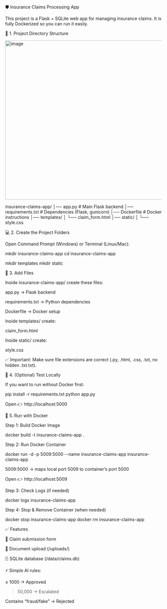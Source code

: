 
🛡️ Insurance Claims Processing App

This project is a Flask + SQLite web app for managing insurance claims.
It is fully Dockerized so you can run it easily.

📂 1. Project Directory Structure

<img width="1057" height="512" alt="image" src="https://github.com/user-attachments/assets/c657aeed-ccbd-4d24-861e-231d6f1f3c7a" />

insurance-claims-app/
│── app.py              # Main Flask backend
│── requirements.txt    # Dependencies (Flask, gunicorn)
│── Dockerfile          # Docker instructions
│── templates/
│    └── claim_form.html
│── static/
│    └── style.css


💻 2. Create the Project Folders

Open Command Prompt (Windows) or Terminal (Linux/Mac):

mkdir insurance-claims-app
cd insurance-claims-app

mkdir templates
mkdir static


📝 3. Add Files

Inside insurance-claims-app/ create these files:

app.py → Flask backend

requirements.txt → Python dependencies

Dockerfile → Docker setup


Inside templates/ create:

claim_form.html


Inside static/ create:

style.css


✅ Important: Make sure file extensions are correct (.py, .html, .css, .txt, no hidden .txt.txt).


🐍 4. (Optional) Test Locally

If you want to run without Docker first:

pip install -r requirements.txt
python app.py

Open 👉 http://localhost:5000

🐳 5. Run with Docker

Step 1: Build Docker Image

docker build -t insurance-claims-app .

Step 2: Run Docker Container

docker run -d -p 5009:5000 --name insurance-claims-app insurance-claims-app

5009:5000 → maps local port 5009 to container’s port 5000

Open 👉 http://localhost:5009


Step 3: Check Logs (if needed)

docker logs insurance-claims-app

Step 4: Stop & Remove Container (when needed)

docker stop insurance-claims-app
docker rm insurance-claims-app


✅ Features

📄 Claim submission form

📂 Document upload (/uploads/)

🗄️ SQLite database (/data/claims.db)

⚡ Simple AI rules:

≤ 1000 → Approved

> 50,000 → Escalated

Contains “fraud/fake” → Rejected
